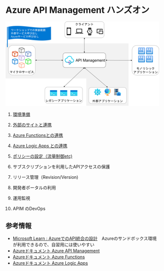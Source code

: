 # Azure API Management ハンズオン

<img src="images/api-target.png" alt="API連携のターゲット" width="500px">

1. [環境準備](setup-apim.md)
2. [外部のサイトと連携](api-simple.md)
3. [Azure Functionsとの連携](api-function.md)
4. [Azure Logic Apps との連携](api-logicapp.md)

5. [ポリシーの設定（流量制御etc)](api-policy.md)
6. サブスクリプションを利用したAPIアクセスの保護
7. リリース管理（Revision/Version)

8. 開発者ポータルの利用

9. 運用監視

10. APIM のDevOps


## 参考情報
* [Microsoft Learn : AzureでのAPI統合の設計](https://learn.microsoft.com/ja-jp/training/paths/architect-api-integration/)　Azureのサンドボックス環境が利用できるので、自習用には使いやすい
* [Azureドキュメント Azure API Management](https://learn.microsoft.com/ja-jp/azure/api-management/api-management-key-concepts)
* [Azureドキュメント Azure Functions](https://learn.microsoft.com/ja-jp/azure/azure-functions/functions-overview)
* [Azureドキュメント Azure Logic Apps](https://learn.microsoft.com/ja-jp/azure/logic-apps/logic-apps-overview)


<!-- https://azure.github.io/apim-lab/ -->